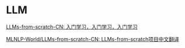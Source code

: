 # LLM

[LLMs-from-scratch-CN: 入门学习，入门学习，入门学习](https://gitee.com/leeqiwang/LLMs-from-scratch-CN#https://gitee.com/link?target=https%3A%2F%2Fgithub.com%2Frasbt%2FLLMs-from-scratch.git)

[MLNLP-World/LLMs-from-scratch-CN: LLMs-from-scratch项目中文翻译](https://github.com/MLNLP-World/LLMs-from-scratch-CN)
